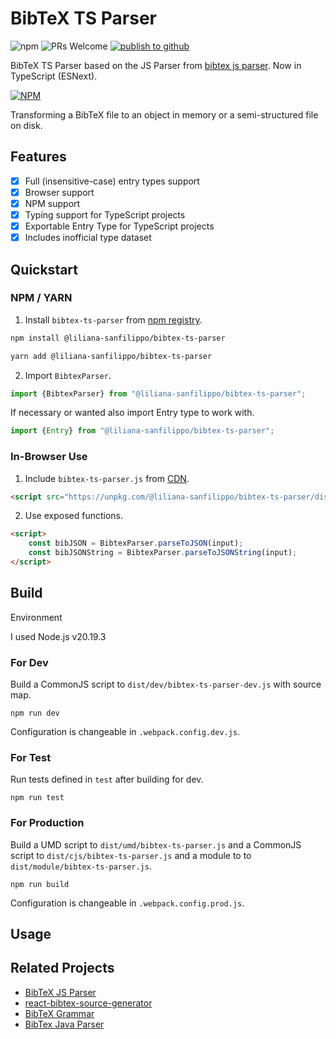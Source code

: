 # BibTeX TS Parser

![npm](https://img.shields.io/npm/v/@liliana-sanfilippo/bibtex-ts-parser) 	![PRs Welcome](https://img.shields.io/badge/PRs-welcome-brightgreen) [![publish to github](https://github.com/liliana-sanfilippo/bibtex-ts-parser/actions/workflows/publish.yml/badge.svg)](https://github.com/liliana-sanfilippo/bibtex-ts-parser/actions/workflows/publish.yml)

BibTeX TS Parser based on the JS Parser from [bibtex js parser](https://github.com/yepengding/bibtex-js-parser). Now in TypeScript (ESNext).

[![NPM](https://nodei.co/npm/@liliana-sanfilippo/bibtex-ts-parser.png?downloads=true&downloadRank=true&stars=true)](https://nodei.co/npm/@liliana-sanfilippo/bibtex-ts-parser/)




Transforming a BibTeX file to an object in memory or a semi-structured file on disk.

## Features

- [x] Full (insensitive-case) entry types support
- [x] Browser support
- [x] NPM support
- [x] Typing support for TypeScript projects
- [x] Exportable Entry Type  for TypeScript projects
- [x] Includes inofficial type dataset 

## Quickstart

### NPM / YARN

1. Install `bibtex-ts-parser` from [npm registry](https://www.npmjs.com/package/@liliana-sanfilippo/bibtex-ts-parser).

```bash
npm install @liliana-sanfilippo/bibtex-ts-parser
```

```bash
yarn add @liliana-sanfilippo/bibtex-ts-parser
```
2. Import `BibtexParser`.

```javascript
import {BibtexParser} from "@liliana-sanfilippo/bibtex-ts-parser";
```
If necessary or wanted also import Entry type to work with. 

```javascript
import {Entry} from "@liliana-sanfilippo/bibtex-ts-parser";
```

### In-Browser Use

1. Include `bibtex-ts-parser.js` from [CDN](https://unpkg.com/@liliana-sanfilippo/bibtex-ts-parser/dist/umd/bibtex-ts-parser.js).

```html
<script src="https://unpkg.com/@liliana-sanfilippo/bibtex-ts-parser/dist/umd/bibtex-ts-parser.js"></script>
```

2. Use exposed functions.

```html
<script>
    const bibJSON = BibtexParser.parseToJSON(input);
    const bibJSONString = BibtexParser.parseToJSONString(input);
</script>
```

## Build

Environment

I used Node.js v20.19.3

### For Dev

Build a CommonJS script to `dist/dev/bibtex-ts-parser-dev.js` with source map.

```shell
npm run dev
```

Configuration is changeable in `.webpack.config.dev.js`.

### For Test

Run tests defined in `test` after building for dev.

```shell
npm run test
```

### For Production

Build a UMD script to `dist/umd/bibtex-ts-parser.js` and a CommonJS script to `dist/cjs/bibtex-ts-parser.js` and a module to to `dist/module/bibtex-ts-parser.js`.

```shell
npm run build
```

Configuration is changeable in `.webpack.config.prod.js`.

## Usage


## Related Projects

- [BibTeX JS Parser](https://github.com/yepengding/bibtex-js-parser/tree/main)
- [react-bibtex-source-generator](https://github.com/liliana-sanfilippo/react-bibtex-source-generator)
- [BibTeX Grammar](https://github.com/yepengding/BibTeX-Grammar)
- [BibTex Java Parser](https://github.com/yepengding/BibTeX-Java-Parser)
